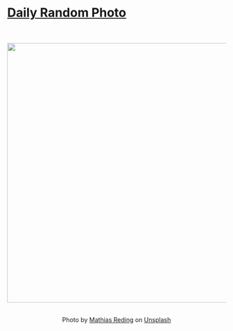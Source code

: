 # [Daily Random Photo](https://www.dailyrandomphoto.com/)

<div align="center">
  <br>
  <br>
  <a href="https://www.dailyrandomphoto.com/p/2024/2024-10-20/"><img src="https://images.unsplash.com/photo-1727200449974-5221973023d0?crop=entropy&cs=tinysrgb&fit=max&fm=jpg&ixid=M3w3NzUwOHwwfDF8cmFuZG9tfHx8fHx8fHx8MTcyOTM4NTAxNHw&ixlib=rb-4.0.3&q=80&w=1080" width="600px"></a>
  <br>
  <br>
  <p class="has-text-grey">Photo by <a href="https://unsplash.com/@matreding?utm_source=Daily%20Random%20Photo&amp;utm_medium=referral" target="_blank" rel="noopener noreferrer">Mathias Reding</a> on <a href="https://unsplash.com/photos/a-blurry-photo-of-a-bird-flying-in-the-air-ZHqCrllTaeM?utm_source=Daily%20Random%20Photo&amp;utm_medium=referral" target="_blank" rel="noopener noreferrer">Unsplash</a></p>
</div>
